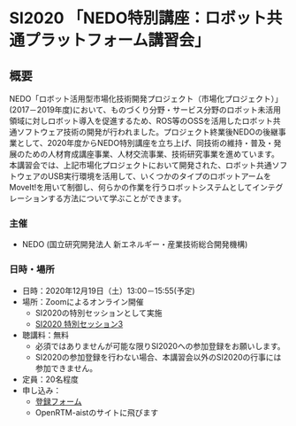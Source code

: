 # SI2020 「NEDO特別講座：ロボット共通プラットフォーム講習会」


## 概要

NEDO「ロボット活用型市場化技術開発プロジェクト（市場化プロジェクト）」(2017－2019年度)において、ものづくり分野・サービス分野のロボット未活用領域に対しロボット導入を促進するため、ROS等のOSSを活用したロボット共通ソフトウェア技術の開発が行われました。プロジェクト終業後NEDOの後継事業として、2020年度からNEDO特別講座を立ち上げ、同技術の維持・普及・発展のための人材育成講座事業、人材交流事業、技術研究事業を進めています。
本講習会では、上記市場化プロジェクトにおいて開発された、ロボット共通ソフトウェアのUSB実行環境を活用して、いくつかのタイプのロボットアームをMoveIt!を用いて制御し、何らかの作業を行うロボットシステムとしてインテグレーションする方法について学ぶことができます。

### 主催
- NEDO (国立研究開発法人 新エネルギー・産業技術総合開発機構)


### 日時・場所
- 日時：2020年12月19日（土）13:00－15:55(予定)
- 場所：Zoomによるオンライン開催
  - SI2020の特別セッションとして実施
  - [SI2020 特別セッション3](https://www.sice-si.org/conf/si2020/event.html) 
- 聴講料：無料
  - 必須ではありませんが可能な限りSI2020への参加登録をお願いします。
  - SI2020の参加登録を行わない場合、本講習会以外のSI2020の行事には参加できません。
- 定員：20名程度
- 申し込み：
  - [登録フォーム](https://openrtm.org/openrtm/ja/tutorial/SI2020_nedo_robo_marc#toc1)
  - OpenRTM-aistのサイトに飛びます


  
